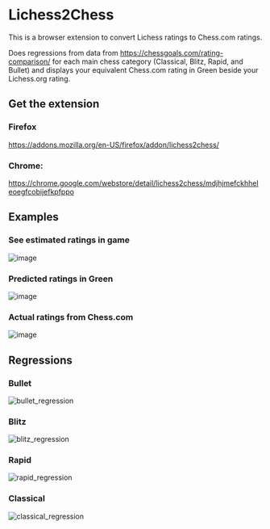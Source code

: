 # Lichess2Chess
This is a browser extension to convert Lichess ratings to Chess.com ratings.

Does regressions from data from https://chessgoals.com/rating-comparison/ for each main chess category (Classical, Blitz, Rapid, and Bullet) and displays your equivalent Chess.com rating in Green beside your Lichess.org rating.

## Get the extension
### Firefox
https://addons.mozilla.org/en-US/firefox/addon/lichess2chess/

### Chrome:
https://chrome.google.com/webstore/detail/lichess2chess/mdjhjmefckhheleoegfcobijefkpfppo

## Examples
### See estimated ratings in game
![image](https://user-images.githubusercontent.com/89805167/173908513-320acd98-41df-426c-a070-b5bf22275ac9.png)

### Predicted ratings in Green
![image](https://user-images.githubusercontent.com/89805167/173908954-7d8363dc-d263-4faf-87ae-ff860db16dc9.png)

### Actual ratings from Chess.com
![image](https://user-images.githubusercontent.com/89805167/173909648-b936a3b7-f48b-4b15-aaf7-d005d425fdb7.png)


## Regressions
### Bullet
![bullet_regression](https://user-images.githubusercontent.com/89805167/173907866-57c8af0d-5985-44ea-ae53-2a1ae08a8d57.png)

### Blitz
![blitz_regression](https://user-images.githubusercontent.com/89805167/173907893-be119ab6-45c0-4f42-bf8c-61a5b28e187b.png)

### Rapid
![rapid_regression](https://user-images.githubusercontent.com/89805167/173907914-f2d1f4c7-e64e-4ef1-a27e-cec18a6167ec.png)

### Classical
![classical_regression](https://user-images.githubusercontent.com/89805167/173907947-b99af892-cb76-4d15-b6a5-7723f57d0558.png)
